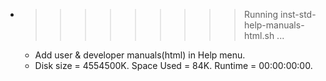 * >>>>>>>>> Running inst-std-help-manuals-html.sh ...
  * Add user & developer manuals(html) in Help menu.
  * Disk size = 4554500K. Space Used = 84K. Runtime = 00:00:00:00.
